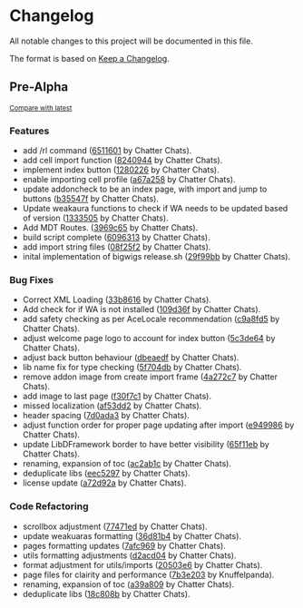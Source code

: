 # Changelog

All notable changes to this project will be documented in this file.

The format is based on [Keep a Changelog](http://keepachangelog.com/en/1.0.0/).

<!-- insertion marker -->
## Pre-Alpha

<small>[Compare with latest](https://github.com/chatterchats/quaziiUIInstaller/compare/4dc195b67b22573f42eb9bb6ce559c5cd6f2207f...HEAD)</small>

### Features

- add /rl command ([6511601](https://github.com/chatterchats/quaziiUIInstaller/commit/65116012702257e83a92fa45e3305e5bb7d5bdb7) by Chatter Chats).
- add cell import function ([8240944](https://github.com/chatterchats/quaziiUIInstaller/commit/82409447ef031a66926ba42c5971aa9e680e3a8c) by Chatter Chats).
- implement index button ([1280226](https://github.com/chatterchats/quaziiUIInstaller/commit/1280226def9b69623d6b1dda43cf47ddd5fd2701) by Chatter Chats).
- enable importing cell profile ([a67a258](https://github.com/chatterchats/quaziiUIInstaller/commit/a67a2585429396aaf761e16df6fbf49fa3f6cefa) by Chatter Chats).
- update addoncheck to be an index page, with import and jump to buttons ([b35547f](https://github.com/chatterchats/quaziiUIInstaller/commit/b35547f9cd203ccca1cffcfa4aea09abbf6c1dae) by Chatter Chats).
- Update weakaura functions to check if WA needs to be updated based of version ([1333505](https://github.com/chatterchats/quaziiUIInstaller/commit/1333505717ba62a8da5dbe7d655078511ab485a4) by Chatter Chats).
- Add MDT Routes. ([3969c65](https://github.com/chatterchats/quaziiUIInstaller/commit/3969c6512c463389573af9b017ad00702c2ebab7) by Chatter Chats).
- build script complete ([6096313](https://github.com/chatterchats/quaziiUIInstaller/commit/60963134b8dab037ea8e4b989bf05e993aff07ed) by Chatter Chats).
- add import string files ([08f25f2](https://github.com/chatterchats/quaziiUIInstaller/commit/08f25f22f566a3b8b2b2dfcf974f2f309d26d765) by Chatter Chats).
- inital implementation of bigwigs release.sh ([29f99bb](https://github.com/chatterchats/quaziiUIInstaller/commit/29f99bbcc4775f956b74739e76720ae3130df386) by Chatter Chats).

### Bug Fixes

- Correct XML Loading ([33b8616](https://github.com/chatterchats/quaziiUIInstaller/commit/33b8616d3c5af28ec3b288e3cb2854660de6732c) by Chatter Chats).
- Add check for if WA is not installed ([109d36f](https://github.com/chatterchats/quaziiUIInstaller/commit/109d36f4f0665fb3641ce6e947aaa7dfe2473cf1) by Chatter Chats).
- add safety checking as per AceLocale recommendation ([c9a8fd5](https://github.com/chatterchats/quaziiUIInstaller/commit/c9a8fd5fb57c57d3f00078303b7f8f3a35896104) by Chatter Chats).
- adjust welcome page logo to account for index button ([5c3de64](https://github.com/chatterchats/quaziiUIInstaller/commit/5c3de64e4baa6efad6cdc0eff617fe92bbf0e557) by Chatter Chats).
- adjust back button behaviour ([dbeaedf](https://github.com/chatterchats/quaziiUIInstaller/commit/dbeaedfe5c3754250fb3bc1844d2575625cd5674) by Chatter Chats).
- lib name fix for type checking ([5f704db](https://github.com/chatterchats/quaziiUIInstaller/commit/5f704db0cf4e173e2d4c3ea492e3c6959e0362d5) by Chatter Chats).
- remove addon image from create import frame ([4a272c7](https://github.com/chatterchats/quaziiUIInstaller/commit/4a272c7e625df03e03de220753f2cffbbf9e3696) by Chatter Chats).
- add image to last page ([f30f7c1](https://github.com/chatterchats/quaziiUIInstaller/commit/f30f7c1b14b37cce9cf38796caa2dcaa5ea058fa) by Chatter Chats).
- missed localization ([af53dd2](https://github.com/chatterchats/quaziiUIInstaller/commit/af53dd27ca684e0ef95a2167bc15fc60c3053f1f) by Chatter Chats).
- header spacing ([7d0ada3](https://github.com/chatterchats/quaziiUIInstaller/commit/7d0ada3f6250cb543a31e80c85c2368cf3e22272) by Chatter Chats).
- adjust function order for proper page updating after import ([e949986](https://github.com/chatterchats/quaziiUIInstaller/commit/e949986b7d71b34ad2f32de891d881e770c12295) by Chatter Chats).
- update LibDFramework border to have better visibility ([65f11eb](https://github.com/chatterchats/quaziiUIInstaller/commit/65f11eb2ee8572e341ab11e476ef0aceddc2e0e7) by Chatter Chats).
- renaming, expansion of toc ([ac2ab1c](https://github.com/chatterchats/quaziiUIInstaller/commit/ac2ab1cb3091c0ccf8fb28729215d754449ebbf9) by Chatter Chats).
- deduplicate libs ([eec5297](https://github.com/chatterchats/quaziiUIInstaller/commit/eec5297301658940e1532b03acdf5660aee9cfe1) by Chatter Chats).
- license update ([a72d92a](https://github.com/chatterchats/quaziiUIInstaller/commit/a72d92ae29b56fd6bd3f2d4116653837b9909fc6) by Chatter Chats).

### Code Refactoring

- scrollbox adjustment ([77471ed](https://github.com/chatterchats/quaziiUIInstaller/commit/77471ede67e99f78fdc4d3727b4092cf0a46cce5) by Chatter Chats).
- update weakuaras formatting ([36d81b4](https://github.com/chatterchats/quaziiUIInstaller/commit/36d81b4559d9ff3125192f4988a38ca52f05a40a) by Chatter Chats).
- pages formatting updates ([7afc969](https://github.com/chatterchats/quaziiUIInstaller/commit/7afc9691f105b5df0d8db3f81e05f60bc65468c1) by Chatter Chats).
- utils formatting adjustments ([d2acd04](https://github.com/chatterchats/quaziiUIInstaller/commit/d2acd0472e14c61af8f433d5efdcae0e40049209) by Chatter Chats).
- format adjustment for utils/imports ([20503e6](https://github.com/chatterchats/quaziiUIInstaller/commit/20503e675913811938064d970f0b212f7ff08333) by Chatter Chats).
- page files for clairity and performance ([7b3e203](https://github.com/chatterchats/quaziiUIInstaller/commit/7b3e20354175c6acde1fa59624d70378e24a5b40) by Knuffelpanda).
- renaming, expansion of toc ([a39a809](https://github.com/chatterchats/quaziiUIInstaller/commit/a39a8095b4b76b470be45ffb9c153d097cc9d797) by Chatter Chats).
- deduplicate libs ([18c808b](https://github.com/chatterchats/quaziiUIInstaller/commit/18c808bcb3928bfdb096f660f7a4ee1f916803d5) by Chatter Chats).

<!-- insertion marker -->
